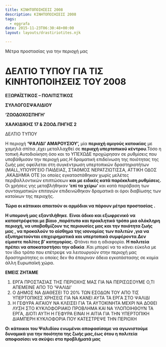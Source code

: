```yaml
---
title: ΚΙΝΗΤΟΠΟΙΗΣΕΙΣ 2008
description: ΚΙΝΗΤΟΠΟΙΗΣΕΙΣ 2008
tags:
  - eggrafa
date: 2015-11-23T06:30:48+00:00
layout: layouts/drastiriotites.njk

---
```


Μέτρα προστασίας για την περιοχή μας

<!-- excerpt -->

# ΔΕΛΤΙΟ ΤΥΠΟΥ ΓΙΑ ΤΙΣ ΚΙΝΗΤΟΠΟΙΗΣΕΙΣ ΤΟΥ 2008

**ΕΞΩΡΑΪΣΤΙΚΟΣ – ΠΟΛΙΤΙΣΤΙΚΟΣ**

**ΣΥΛΛΟΓΟΣΨΑΛΙΔΙΟΥ**

**‘ΖΩΟΔΟΧΟΣΠΗΓΗ’**

**ΧΑΛΚΙΔΙΚΗΣ 17 &amp; ΖΩΟΔ.ΠΗΓΗΣ 2**

ΔΕΛΤΙΟ ΤΥΠΟΥ

Η περιοχή **‘ΨΑΛΙΔΙ’ ΑΜΑΡΟΥΣΙΟΥ’,** μία **περιοχή αμιγούς κατοικίας** με χαμηλά σπίτια ,έχει μεταλλαχθεί σε **περιοχή υπερτοπικού κέντρου**.Τόσο η τοπική Αυτοδιοίκηση όσο και το ΥΠΕΧΩΔΕ προχώρησαν σε ρυθμίσεις που υποβάθμισαν την περιοχή μας.Η δραματική επιδείνωση της ποιότητας της ζωής μας οφείλεται στη συγκέντρωση υπερτοπικών δραστηριοτήτων (MALL,ΥΠΟΥΡΓΕΙΟ ΠΑΙΔΕΙΑΣ, ΣΤΑΘΜΟΣ ΝΕΡΑΤΖΙΩΤΙΣΣΑ, ΑΤΤΙΚΗ ΟΔΟΣ ,ΑΚΑΔΗΜΙΑ ΟΤΕ )οι οποίες εγκαταστάθηκαν χωρίς μελέτες περιβαλλοντικών επιπτώσεων **και με ειδικές κατά παρέκκλιση ρυθμίσεις.** Οι χρήσεις γης μεταβλήθηκαν **‘επί τα χείρω’** και κατά παράβαση των συνταγματικών επιταγών επιδεινώθηκαν δραματικά οι όροι διαβίωσης των κατοίκων της περιοχής.

**Τώρα οι κάτοικοι απαιτούν οι αρμόδιοι να πάρουν μέτρα προστασίας .**

**Η υπομονή μας εξαντλήθηκε**. **Είναι άδικο και εξωφρενικό να καταστρέφεται με βίαιο ,παράτυπο και προκλητικό τρόπο μια ολόκληρη περιοχή, να υποβαθμίζουν τις περιουσίες μας και την ποιότητα ζωής μας , να προκαλούν το αίσθημα της ισονομίας των πολιτών ,για να εξυπηρετούνται επιχειρηματικά και υπερτοπικά συμφέροντα**.**Δεν είμαστε πολίτες β’ κατηγορίας.** Φτάνει πια η αδιαφορία. **Η πολιτεία πρέπει να αποκαταστήσει την αδικία** .Και μπορεί να το κάνει εύκολα με τον ίδιο τρόπο που επέτρεψε να λειτουργούν στην περιοχή μας δραστηριότητες οι οποίες δεν θα έπαιρναν άδεια εγκατάστασης σε καμία άλλη Ευρωπαϊκή χώρα.

**ΕΜΕΙΣ ΖΗΤΑΜΕ**

1. ΕΡΓΑ ΠΡΟΣΤΑΣΙΑΣ ΤΗΣ ΠΕΡΙΟΧΗΣ ΜΑΣ ΓΙΑ ΝΑ ΠΕΡΙΣΩΣΟΥΜΕ Ο,ΤΙ ΑΠΕΜΕΙΝΕ ΑΠΟ ΤΟ ‘ΨΑΛΙΔΙ’
2. Ο ΔΗΜΟΣ ΝΑ ΔΙΑΘΕΣΕΙ ΤΟ 20% ΤΩΝ ΕΣΟΔΩΝ ΤΟΥ ΑΠΟ ΤΙΣ ΥΠΕΡΤΟΠΙΚΕΣ ΧΡΗΣΕΙΣ ΓΙΑ ΝΑ ΚΑΝΕΙ ΑΥΤΑ ΤΑ ΕΡΓΑ ΣΤΟ ΨΑΛΙΔΙ
3. Η ΓΕΦΥΡΑ ΑΙΓΑΙΟΥ ΝΑ ΚΛΕΙΣΕΙ ΓΙΑ ΤΑ ΑΥΤΟΚΙΝΗΤΑ ΜΕΧΡΙ ΝΑ ΔΟΘΕΙ ΛΥΣΗ ΣΤΟ ΚΥΚΛΟΦΟΡΙΑΚΟ ΠΡΟΒΛΗΜΑ ΚΑΙ ΝΑ ΥΛΟΠΟΙΗΘΟΥΝ ΤΑ ΕΡΓΑ, ΔΙΟΤΙ ΑΥΤΗ Η ΓΕΦΥΡΑ ΕΙΝΑΙ Η ΑΙΤΙΑ ΓΙΑ ΤΗΝ ΥΠΕΡΤΟΠΙΚΗ ΔΙΑΜΠΕΡΗ ΚΥΚΛΟΦΟΡΙΑ ΠΟΥ ΚΑΤΕΣΤΡΕΨΕ ΤΗΝ ΠΕΡΙΟΧΗ

**Ο**ι **κάτοικοι του Ψαλιδίου ενωμένοι αποφασίσαμε να αγωνιστούμε δυναμικά για την ποιότητα της ζωής μας,έως ότου η πολιτεία αποφασίσει να σκύψει στα προβλήματά μας**
